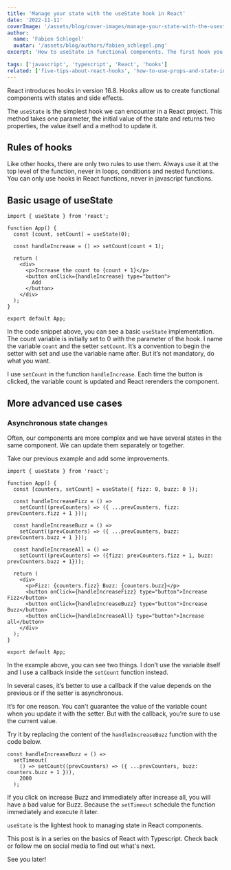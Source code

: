 ```yaml
---
title: 'Manage your state with the useState hook in React'
date: '2022-11-11'
coverImage: '/assets/blog/cover-images/manage-your-state-with-the-usestate-in-react-illustration.png'
author:
  name: 'Fabien Schlegel'
  avatar: '/assets/blog/authors/fabien_schlegel.png'
excerpt: 'How to useState in functional components. The first hook you can use in a React project.'

tags: ['javascript', 'typescript', 'React', 'hooks']
related: ['five-tips-about-react-hooks', 'how-to-use-props-and-state-in-react']
---
```


React introduces hooks in version 16.8. Hooks allow us to create functional components with states and side effects.

The `useState` is the simplest hook we can encounter in a React project. This method takes one parameter, the initial value of the state and returns two properties, the value itself and a method to update it.

## Rules of hooks

Like other hooks, there are only two rules to use them. Always use it at the top level of the function, never in loops, conditions and nested functions. You can only use hooks in React functions, never in javascript functions.

## Basic usage of useState

```tsx
import { useState } from 'react';

function App() {
  const [count, setCount] = useState(0);

  const handleIncrease = () => setCount(count + 1);

  return (
    <div>
      <p>Increase the count to {count + 1}</p>
      <button onClick={handleIncrease} type="button">
        Add
      </button>
    </div>
  );
}

export default App;
```

In the code snippet above, you can see a basic `useState` implementation. The count variable is initially set to 0 with the parameter of the hook. I name the variable `count` and the setter `setCount`. It’s a convention to begin the setter with set and use the variable name after. But it’s not mandatory, do what you want.

I use `setCount` in the function `handleIncrease`. Each time the button is clicked, the variable count is updated and React rerenders the component.

## More advanced use cases

### Asynchronous state changes

Often, our components are more complex and we have several states in the same component. We can update them separately or together.

Take our previous example and add some improvements.

```tsx
import { useState } from 'react';

function App() {
  const [counters, setCount] = useState({ fizz: 0, buzz: 0 });

  const handleIncreaseFizz = () =>
    setCount((prevCounters) => ({ ...prevCounters, fizz: prevCounters.fizz + 1 }));

  const handleIncreaseBuzz = () =>
    setCount((prevCounters) => ({ ...prevCounters, buzz: prevCounters.buzz + 1 }));

  const handleIncreaseAll = () =>
    setCount((prevCounters) => ({fizz: prevCounters.fizz + 1, buzz: prevCounters.buzz + 1}));

  return (
    <div>
      <p>Fizz: {counters.fizz} Buzz: {counters.buzz}</p>
      <button onClick={handleIncreaseFizz} type="button">Increase Fizz</button>
      <button onClick={handleIncreaseBuzz} type="button">Increase Buzz</button>
      <button onClick={handleIncreaseAll} type="button">Increase all</button>
    </div>
  );
}

export default App;
```

In the example above, you can see two things. I don’t use the variable itself and I use a callback inside the `setCount` function instead.

In several cases, it’s better to use a callback if the value depends on the previous or if the setter is asynchronous.

It’s for one reason. You can't guarantee the value of the variable count when you update it with the setter. But with the callback, you’re sure to use the current value.

Try it by replacing the content of the `handleIncreaseBuzz` function with the code below.

```tsx
const handleIncreaseBuzz = () =>
  setTimeout(
    () => setCount((prevCounters) => ({ ...prevCounters, buzz: counters.buzz + 1 })),
    2000
  );
```

If you click on increase Buzz and immediately after increase all, you will have a bad value for Buzz. Because the `setTimeout` schedule the function immediately and execute it later.

`useState` is the lightest hook to managing state in React components.

This post is in a series on the basics of React with Typescript. Check back or follow me on social media to find out what's next.

See you later!
